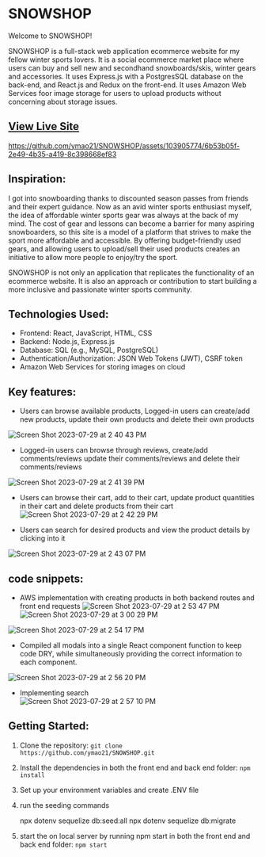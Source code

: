# SNOWSHOP

Welcome to SNOWSHOP! 

SNOWSHOP is a full-stack web application ecommerce website for my fellow winter sports lovers. It is a social ecommerce market place where users can buy and sell new and secondhand snowboards/skis, winter gears and accessories. It uses Express.js with a PostgresSQL database on the back-end, and React.js and Redux on the front-end. It uses Amazon Web Services foor image storage for users to upload products without concerning about storage issues. 

## [View Live Site](https://snow-shop.onrender.com/)


https://github.com/ymao21/SNOWSHOP/assets/103905774/6b53b05f-2e49-4b35-a419-8c398668ef83

## Inspiration:
I got into snowboarding thanks to discounted season passes from friends and their expert guidance. Now as an avid winter sports enthusiast myself, the idea of affordable winter sports gear was always at the back of my mind. The cost of gear and lessons can become a barrier for many aspiring snowboarders, so this site is a model of a platform that strives to make the sport more affordable and accessible. By offering budget-friendly used gears, and allowing users to upload/sell their used products creates an initiative to allow more people to enjoy/try the sport. 

SNOWSHOP is not only an application that replicates the functionality of an ecommerce website. It is also an approach or contribution to start building a more inclusive and passionate winter sports community. 


## Technologies Used:

- Frontend: React, JavaScript, HTML, CSS
- Backend: Node.js, Express.js
- Database: SQL (e.g., MySQL, PostgreSQL)
- Authentication/Authorization: JSON Web Tokens (JWT), CSRF token
- Amazon Web Services for storing images on cloud

## Key features:
- Users can browse available products, Logged-in users can create/add new products, update their own products and delete their own products

![Screen Shot 2023-07-29 at 2 40 43 PM](https://github.com/ymao21/SNOWSHOP/assets/103905774/cbeb8d4a-b7e5-4ca6-8d02-8d92932db675)

- Logged-in users can browse through reviews, create/add comments/reviews update their comments/reviews and delete their comments/reviews

![Screen Shot 2023-07-29 at 2 41 39 PM](https://github.com/ymao21/SNOWSHOP/assets/103905774/dce4e900-342e-4201-a23a-9e34867d2d1d)

- Users can browse their cart, add to their cart, update product quantities in their cart and delete products from their cart
![Screen Shot 2023-07-29 at 2 42 29 PM](https://github.com/ymao21/SNOWSHOP/assets/103905774/15b2b091-dd95-4c10-9085-3696f1c310b7)

- Users can search for desired products and view the product details by clicking into it 

![Screen Shot 2023-07-29 at 2 43 07 PM](https://github.com/ymao21/SNOWSHOP/assets/103905774/b3504ebc-64da-4137-8e44-63b9580a6aa8)

## code snippets:
- AWS implementation with creating products in both backend routes and front end requests
 ![Screen Shot 2023-07-29 at 2 53 47 PM](https://github.com/ymao21/SNOWSHOP/assets/103905774/c20fefe4-4e15-4b2d-aae1-129df84574e3)
![Screen Shot 2023-07-29 at 3 00 29 PM](https://github.com/ymao21/SNOWSHOP/assets/103905774/0edc7016-4b81-4356-b2bf-cd3c6cc28cf4)



![Screen Shot 2023-07-29 at 2 54 17 PM](https://github.com/ymao21/SNOWSHOP/assets/103905774/887fb326-590f-494e-985a-955fe6716e02)

- Compiled all modals into a single React component function to keep code DRY, while simultaneously providing the correct information to each component.
  
![Screen Shot 2023-07-29 at 2 56 20 PM](https://github.com/ymao21/SNOWSHOP/assets/103905774/7fe08b07-9c3a-4c2d-89eb-74ef789c430a)

- Implementing search <br/>
![Screen Shot 2023-07-29 at 2 57 10 PM](https://github.com/ymao21/SNOWSHOP/assets/103905774/b2cc9ce8-1e8e-4b6f-a27c-d8c0bb503f11)

## Getting Started:

 1. Clone the repository: `git clone https://github.com/ymao21/SNOWSHOP.git`
 2. Install the dependencies in both the front end and back end folder: `npm install`
 3. Set up your environment variables and create .ENV file
 4. run the seeding commands 

    npx dotenv sequelize db:seed:all
    npx dotenv sequelize db:migrate
 

 5. start the on local server by running npm start in both the front end and back end folder: `npm start`


